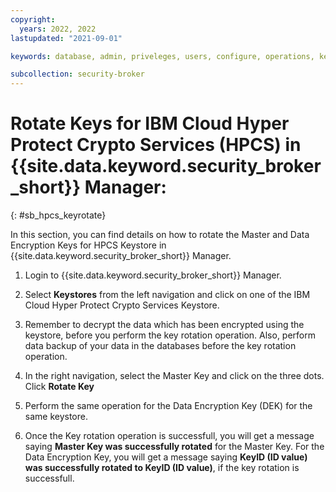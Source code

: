 ```yaml
---
copyright:
  years: 2022, 2022
lastupdated: "2021-09-01"

keywords: database, admin, priveleges, users, configure, operations, keyprotect

subcollection: security-broker
---
```


# Rotate Keys for IBM Cloud Hyper Protect Crypto Services (HPCS) in {{site.data.keyword.security_broker_short}} Manager:
{: #sb_hpcs_keyrotate}

In this section, you can find details on how to rotate the Master and Data Encryption Keys for HPCS Keystore in {{site.data.keyword.security_broker_short}} Manager.

1.  Login to {{site.data.keyword.security_broker_short}} Manager.

2.  Select **Keystores** from the left navigation and click on one of the IBM Cloud Hyper Protect Crypto Services Keystore.

3.  Remember to decrypt the data which has been encrypted using the keystore, before you perform the key rotation operation. Also, perform data backup of your data in the databases before the key rotation operation.

4.  In the right navigation, select the Master Key and click on the three dots. Click **Rotate Key**

5.  Perform the same operation for the Data Encryption Key (DEK) for the same keystore.

6.  Once the Key rotation operation is successfull, you will get a message saying **Master Key was successfully rotated** for the Master Key. For the Data Encryption Key, you will get a message saying **KeyID (ID value) was successfully rotated to KeyID (ID value)**, if the key rotation is successfull.



